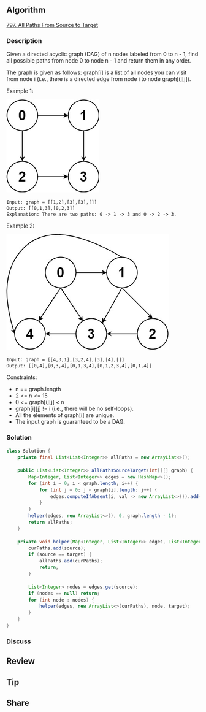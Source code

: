 ## Algorithm

[797. All Paths From Source to Target](https://leetcode.com/problems/all-paths-from-source-to-target/description/)

### Description

Given a directed acyclic graph (DAG) of n nodes labeled from 0 to n - 1, find all possible paths from node 0 to node n - 1 and return them in any order.

The graph is given as follows: graph[i] is a list of all nodes you can visit from node i (i.e., there is a directed edge from node i to node graph[i][j]).



Example 1:

![](assets/20230330-b1e92489.png)

```
Input: graph = [[1,2],[3],[3],[]]
Output: [[0,1,3],[0,2,3]]
Explanation: There are two paths: 0 -> 1 -> 3 and 0 -> 2 -> 3.
```

Example 2:

![](assets/20230330-5e073206.png)

```
Input: graph = [[4,3,1],[3,2,4],[3],[4],[]]
Output: [[0,4],[0,3,4],[0,1,3,4],[0,1,2,3,4],[0,1,4]]
```

Constraints:

- n == graph.length
- 2 <= n <= 15
- 0 <= graph[i][j] < n
- graph[i][j] != i (i.e., there will be no self-loops).
- All the elements of graph[i] are unique.
- The input graph is guaranteed to be a DAG.

### Solution

```java
class Solution {
    private final List<List<Integer>> allPaths = new ArrayList<>();

    public List<List<Integer>> allPathsSourceTarget(int[][] graph) {
        Map<Integer, List<Integer>> edges = new HashMap<>();
        for (int i = 0; i < graph.length; i++) {
            for (int j = 0; j < graph[i].length; j++) {
                edges.computeIfAbsent(i, val -> new ArrayList<>()).add(graph[i][j]);
            }
        }
        helper(edges, new ArrayList<>(), 0, graph.length - 1);
        return allPaths;
    }

    private void helper(Map<Integer, List<Integer>> edges, List<Integer> curPaths, int source, int target) {
        curPaths.add(source);
        if (source == target) {
            allPaths.add(curPaths);
            return;
        }

        List<Integer> nodes = edges.get(source);
        if (nodes == null) return;
        for (int node : nodes) {
            helper(edges, new ArrayList<>(curPaths), node, target);
        }
    }
}
```

### Discuss

## Review


## Tip


## Share
